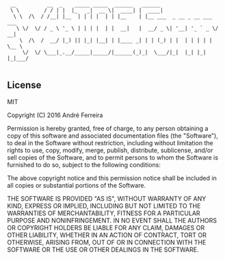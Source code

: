 ``` 
 __          __  _    _____ _____  ______   ______                       
 \ \        / / | |  |_   _|  __ \|  ____| |  ____|                      
  \ \  /\  / /__| |__  | | | |  | | |__    | |__ ___  _ __ _ __ ___  ___ 
   \ \/  \/ / _ \ '_ \ | | | |  | |  __|   |  __/ _ \| '__| '_ ` _ \/ __|
    \  /\  /  __/ |_) || |_| |__| | |____ _| | | (_) | |  | | | | | \__ \
     \/  \/ \___|_.__/_____|_____/|______(_)_|  \___/|_|  |_| |_| |_|___/
                                                                                                                                                                                                                                                                                                                                                                                                          
```    

## License

  MIT
  
  Copyright (C) 2016 André Ferreira

  Permission is hereby granted, free of charge, to any person obtaining a copy of this software and associated documentation files (the "Software"), to deal in the Software without restriction, including without limitation the rights to use, copy, modify, merge, publish, distribute, sublicense, and/or sell copies of the Software, and to permit persons to whom the Software is furnished to do so, subject to the following conditions:

  The above copyright notice and this permission notice shall be included in all copies or substantial portions of the Software.

  THE SOFTWARE IS PROVIDED "AS IS", WITHOUT WARRANTY OF ANY KIND, EXPRESS OR IMPLIED, INCLUDING BUT NOT LIMITED TO THE WARRANTIES OF MERCHANTABILITY, FITNESS FOR A PARTICULAR PURPOSE AND NONINFRINGEMENT. IN NO EVENT SHALL THE AUTHORS OR COPYRIGHT HOLDERS BE LIABLE FOR ANY CLAIM, DAMAGES OR OTHER LIABILITY, WHETHER IN AN ACTION OF CONTRACT, TORT OR OTHERWISE, ARISING FROM, OUT OF OR IN CONNECTION WITH THE SOFTWARE OR THE USE OR OTHER DEALINGS IN THE SOFTWARE.